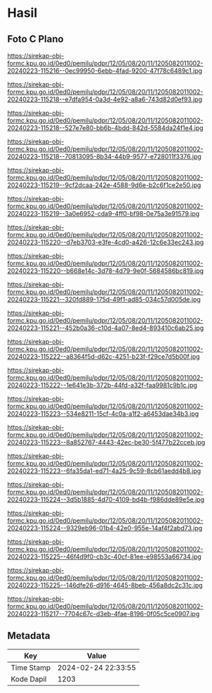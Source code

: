 # Hasil

## Foto C Plano

https://sirekap-obj-formc.kpu.go.id/0ed0/pemilu/pdpr/12/05/08/20/11/1205082011002-20240223-115216--0ec99950-6ebb-4fad-9200-47f78c6489c1.jpg

https://sirekap-obj-formc.kpu.go.id/0ed0/pemilu/pdpr/12/05/08/20/11/1205082011002-20240223-115218--e7dfa954-0a3d-4e92-a8a6-743d82d0ef93.jpg

https://sirekap-obj-formc.kpu.go.id/0ed0/pemilu/pdpr/12/05/08/20/11/1205082011002-20240223-115218--527e7e80-bb6b-4bdd-842d-5584da24f1e4.jpg

https://sirekap-obj-formc.kpu.go.id/0ed0/pemilu/pdpr/12/05/08/20/11/1205082011002-20240223-115218--70813095-8b34-44b9-9577-e728011f3376.jpg

https://sirekap-obj-formc.kpu.go.id/0ed0/pemilu/pdpr/12/05/08/20/11/1205082011002-20240223-115219--9cf2dcaa-242e-4588-9d6e-b2c6f1ce2e50.jpg

https://sirekap-obj-formc.kpu.go.id/0ed0/pemilu/pdpr/12/05/08/20/11/1205082011002-20240223-115219--3a0e6952-cda9-4ff0-bf98-0e75a3e91579.jpg

https://sirekap-obj-formc.kpu.go.id/0ed0/pemilu/pdpr/12/05/08/20/11/1205082011002-20240223-115220--d7eb3703-e3fe-4cd0-a426-12c6e33ec243.jpg

https://sirekap-obj-formc.kpu.go.id/0ed0/pemilu/pdpr/12/05/08/20/11/1205082011002-20240223-115220--b668e14c-3d78-4d79-9e0f-5684586bc819.jpg

https://sirekap-obj-formc.kpu.go.id/0ed0/pemilu/pdpr/12/05/08/20/11/1205082011002-20240223-115221--320fd889-175d-49f1-ad85-034c57d005de.jpg

https://sirekap-obj-formc.kpu.go.id/0ed0/pemilu/pdpr/12/05/08/20/11/1205082011002-20240223-115221--452b0a36-c10d-4a07-8ed4-893410c6ab25.jpg

https://sirekap-obj-formc.kpu.go.id/0ed0/pemilu/pdpr/12/05/08/20/11/1205082011002-20240223-115222--a8364f5d-d62c-4251-b23f-f29ce7d5b00f.jpg

https://sirekap-obj-formc.kpu.go.id/0ed0/pemilu/pdpr/12/05/08/20/11/1205082011002-20240223-115222--1e641e3b-372b-44fd-a32f-faa9981c9b1c.jpg

https://sirekap-obj-formc.kpu.go.id/0ed0/pemilu/pdpr/12/05/08/20/11/1205082011002-20240223-115223--534e8211-15cf-4c0a-a1f2-a6453dae34b3.jpg

https://sirekap-obj-formc.kpu.go.id/0ed0/pemilu/pdpr/12/05/08/20/11/1205082011002-20240223-115223--8a852767-4443-42ec-be30-5f477b22cceb.jpg

https://sirekap-obj-formc.kpu.go.id/0ed0/pemilu/pdpr/12/05/08/20/11/1205082011002-20240223-115223--6fa35da1-ed71-4a25-9c59-8cb61aedd4b8.jpg

https://sirekap-obj-formc.kpu.go.id/0ed0/pemilu/pdpr/12/05/08/20/11/1205082011002-20240223-115224--3d5b1885-4d70-4109-bd4b-f986dde89e5e.jpg

https://sirekap-obj-formc.kpu.go.id/0ed0/pemilu/pdpr/12/05/08/20/11/1205082011002-20240223-115224--9329eb96-01b4-42e0-955e-14af4f2abd73.jpg

https://sirekap-obj-formc.kpu.go.id/0ed0/pemilu/pdpr/12/05/08/20/11/1205082011002-20240223-115225--46f4d9f0-cb3c-40cf-81ee-e98553a66734.jpg

https://sirekap-obj-formc.kpu.go.id/0ed0/pemilu/pdpr/12/05/08/20/11/1205082011002-20240223-115225--146dfe26-d916-4645-8beb-456a8dc2c31c.jpg

https://sirekap-obj-formc.kpu.go.id/0ed0/pemilu/pdpr/12/05/08/20/11/1205082011002-20240223-115217--7704c67c-d3eb-4fae-8196-0f05c5ce0907.jpg


## Metadata

| Key        | Value               |
| ---------- | ------------------- |
| Time Stamp | 2024-02-24 22:33:55 |
| Kode Dapil | 1203                |



